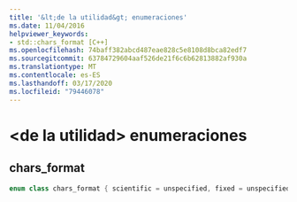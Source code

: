 ```yaml
---
title: '&lt;de la utilidad&gt; enumeraciones'
ms.date: 11/04/2016
helpviewer_keywords:
- std::chars_format [C++]
ms.openlocfilehash: 74baff382abcd487eae828c5e8108d8bca82edf7
ms.sourcegitcommit: 63784729604aaf526de21f6c6b62813882af930a
ms.translationtype: MT
ms.contentlocale: es-ES
ms.lasthandoff: 03/17/2020
ms.locfileid: "79446078"
---
```

# <a name="ltutilitygt-enums"></a>&lt;de la utilidad&gt; enumeraciones

## <a name="chars_format"></a>chars_format

```cpp
enum class chars_format { scientific = unspecified, fixed = unspecified, hex = unspecified, general = fixed | scientific };
```
